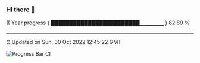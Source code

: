 ### Hi there 👋

⏳ Year progress { ████████████████████████▁▁▁▁▁▁ } 82.89 %

---

⏰ Updated on Sun, 30 Oct 2022 12:45:22 GMT

![Progress Bar CI](https://github.com/ZhaoGui/ZhaoGui/workflows/Progress%20Bar%20CI/badge.svg)
